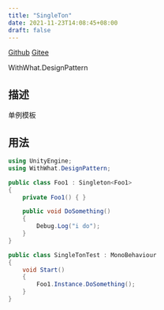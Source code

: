 ```yaml
---
title: "SingleTon"
date: 2021-11-23T14:08:45+08:00
draft: false
---
```


[Github](https://github.com/AlanWeekend/WithWhatForUnity/blob/upm/Runtime/DesignPattern/SingleTon/SingleTon.cs)
[Gitee](https://gitee.com/week233/with_what_for_unity/blob/upm/Runtime/DesignPattern/SingleTon/SingleTon.cs)

WithWhat.DesignPattern
## 描述
单例模板
## 用法
```C#
using UnityEngine;
using WithWhat.DesignPattern;

public class Foo1 : Singleton<Foo1>
{
    private Foo1() { }

    public void DoSomething()
    {
        Debug.Log("i do");
    }
}

public class SingleTonTest : MonoBehaviour
{
    void Start()
    {
        Foo1.Instance.DoSomething();
    }
}

```